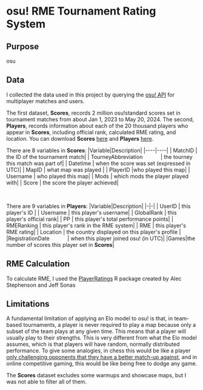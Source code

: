 # osu! RME Tournament Rating System

## Purpose
osu

## Data
I collected the data used in this project by querying the [osu! API](https://osu.ppy.sh/docs/index.html) for multiplayer matches and users. 

The first dataset, **Scores**, records 2 million osu!standard scores set in tournament matches from about Jan 1, 2023 to May 20, 2024. The second, **Players**, records information about each of the 20 thousand players who appear in **Scores**, including official rank, calculated RME rating, and location. You can download **Scores** [here](https://remui.s-ul.eu/McnTR8ejDw1vAN1.zip) and **Players** [here](https://remui.s-ul.eu/0w8a2i9WshTf30t.zip).

There are 8 variables in **Scores**:
|Variable|Description|
|----|----|
| MatchID | the ID of the tournament match|
| TourneyAbbreviation &nbsp;&nbsp;&nbsp;&nbsp;&nbsp;&nbsp;&nbsp;&nbsp;&nbsp;&nbsp; | the tourney this match was part of|
| Datetime | when the score was set (expressed in UTC)|
| MapID | what map was played |
| PlayerID |who played this map|
| Username | who played this map|
| Mods | which mods the player played with|
| Score | the score the player achieved|

&nbsp;

There are 9 variables in **Players**:
|Variable|Description|
|-|-|
| UserID    | this player's ID |
| Username | this player's username|
| GlobalRank  | this player's official rank|
| PP         | this player's total performance points|
| RMERanking | this player's rank in the RME system|
| RME        | this player's RME rating|
| Location | the country displayed on this player's profile |
|RegistrationDate &nbsp;&nbsp;&nbsp;&nbsp;&nbsp;&nbsp;&nbsp;&nbsp;&nbsp;&nbsp; | when this player joined osu! (in UTC)|
|Games|the number of scores this player set in **Scores**|

## RME Calculation
To calculate RME, I used the [PlayerRatings](https://cran.r-project.org/package=PlayerRatings) R package created by Alec Stephenson and Jeff Sonas


## Limitations
A fundamental limitation of applying an Elo model to osu! is that, in team-based tournaments, a player is never required to play a map because only a subset of the team plays at any given time. This means that a player will usually play to their strengths. This is very different from what the Elo model assumes, which is that players will have random, normally distributed performance. To give some analogies, in chess this would be like a player [only challenging opponents that they have a better match-up against](https://en.wikipedia.org/wiki/Elo_rating_system#Selective_pairing), and in online competitive gaming, this would be like being free to dodge any game.

The **Scores** dataset excludes some warmups and showcase maps, but I was not able to filter all of them.